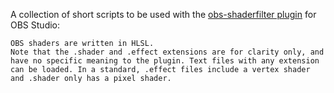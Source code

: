 A collection of short scripts to be used with the [obs-shaderfilter plugin](https://github.com/exeldro/obs-shaderfilter) for OBS Studio:
```
OBS shaders are written in HLSL.
Note that the .shader and .effect extensions are for clarity only, and have no specific meaning to the plugin. Text files with any extension can be loaded. In a standard, .effect files include a vertex shader and .shader only has a pixel shader.
```